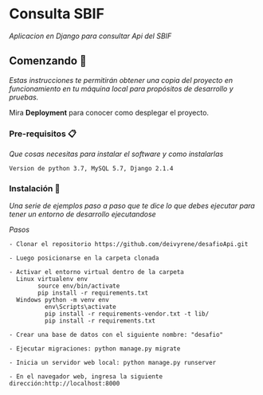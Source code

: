 # Consulta SBIF

_Aplicacion en Django para consultar Api del SBIF_

## Comenzando 🚀

_Estas instrucciones te permitirán obtener una copia del proyecto en funcionamiento en tu máquina local para propósitos de desarrollo y pruebas._

Mira **Deployment** para conocer como desplegar el proyecto.


### Pre-requisitos 📋

_Que cosas necesitas para instalar el software y como instalarlas_

```
Version de python 3.7, MySQL 5.7, Django 2.1.4
```

### Instalación 🔧

_Una serie de ejemplos paso a paso que te dice lo que debes ejecutar para tener un entorno de desarrollo ejecutandose_

_Pasos_

```
- Clonar el repositorio https://github.com/deivyrene/desafioApi.git

- Luego posicionarse en la carpeta clonada

- Activar el entorno virtual dentro de la carpeta 
  Linux virtualenv env
        source env/bin/activate
        pip install -r requirements.txt
  Windows python -m venv env
          env\Scripts\activate
          pip install -r requirements-vendor.txt -t lib/
          pip install -r requirements.txt
          
- Crear una base de datos con el siguiente nombre: "desafio"

- Ejecutar migraciones: python manage.py migrate

- Inicia un servidor web local: python manage.py runserver

- En el navegador web, ingresa la siguiente dirección:http://localhost:8000
```




